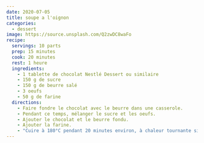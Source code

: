 ```yaml
---
date: 2020-07-05
title: soupe a l'oignon
categories:
  - dessert
image: https://source.unsplash.com/Q2zwDC8waFo
recipe:
  servings: 10 parts
  prep: 15 minutes
  cook: 20 minutes
  rest: 1 heure
  ingredients:
    - 1 tablette de chocolat Nestlé Dessert ou similaire
    - 150 g de sucre
    - 150 g de beurre salé
    - 3 oeufs
    - 50 g de farine
  directions:
    - Faire fondre le chocolat avec le beurre dans une casserole.
    - Pendant ce temps, mélanger le sucre et les oeufs.
    - Ajouter le chocolat et le beurre fondu.
    - Ajouter la farine.
    - "Cuire à 180°C pendant 20 minutes environ, à chaleur tournante si possible. Faire le test du couteau : pour une cuisson parfaite le couteau doit ressortir presque propre, mais pas tout à fait..."
---
```

